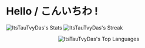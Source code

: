 # Hello / こんいちわ !

![ItsTauTvyDas's Stats](https://github-readme-stats.vercel.app/api?username=ItsTauTvyDas&theme=tokyonight&show_icons=true&hide_border=false&count_private=true)
![ItsTauTvyDas's Streak](https://github-readme-streak-stats.herokuapp.com/?user=ItsTauTvyDas&theme=tokyonight&hide_border=false)
<p align="center">
  <img alt="ItsTauTvyDas's Top Languages" src="https://github-readme-stats.vercel.app/api/top-langs/?username=ItsTauTvyDas&theme=tokyonight&show_icons=true&hide_border=false&layout=compact">
</p>
